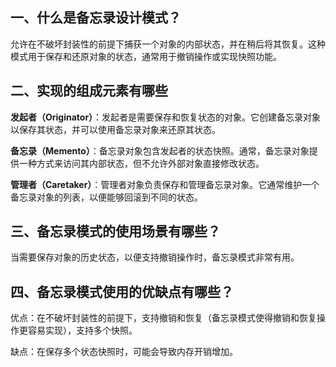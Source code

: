 ## 一、什么是备忘录设计模式？

允许在不破坏封装性的前提下捕获一个对象的内部状态，并在稍后将其恢复。这种模式用于保存和还原对象的状态，通常用于撤销操作或实现快照功能。

## 二、实现的组成元素有哪些

**发起者（Originator）**：发起者是需要保存和恢复状态的对象。它创建备忘录对象以保存其状态，并可以使用备忘录对象来还原其状态。

**备忘录（Memento）**：备忘录对象包含发起者的状态快照。通常，备忘录对象提供一种方式来访问其内部状态，但不允许外部对象直接修改状态。

**管理者（Caretaker）**：管理者对象负责保存和管理备忘录对象。它通常维护一个备忘录对象的列表，以便能够回滚到不同的状态。



## 三、备忘录模式的使用场景有哪些？

当需要保存对象的历史状态，以便支持撤销操作时，备忘录模式非常有用。



## 四、备忘录模式使用的优缺点有哪些？

优点：在不破坏封装性的前提下，支持撤销和恢复（备忘录模式使得撤销和恢复操作更容易实现），支持多个快照。

缺点：在保存多个状态快照时，可能会导致内存开销增加。